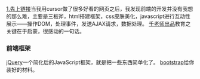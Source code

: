 [1.先上链接](https://www.youtube.com/watch?v=p8WFfxD07_g)当我用cursor做了很多好看的网页之后，我发现前端的开发并没有我想的那么难，主要是三板斧，html搭建框架，css皮肤美化，javascript进行互动性展示——操作DOM，处理事件，发送AJAX请求，数据处理。
[千老师出品](https://github.com/qianguyihao/Web)教育之关键在于启蒙，很感动的一句话。

### 前端框架
[jQuery](https://jquery.com/)一个简化后的JavaScript框架，就是把一些东西简单化了。
[bootstrap](https://getbootstrap.com/)给你装好的材料。